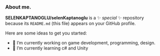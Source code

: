 ### About me.


**SELENKAPTANOGLU/selenKaptanoglu** is a ✨ _special_ ✨ repository because its `README.md` (this file) appears on your GitHub profile.

Here are some ideas to get you started:

- 🔭 I’m currently working on game development, programming, design.
- 🌱 I’m currently learning c# and Unity



